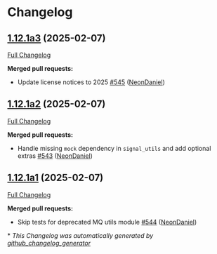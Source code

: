# Changelog

## [1.12.1a3](https://github.com/NeonGeckoCom/neon-utils/tree/1.12.1a3) (2025-02-07)

[Full Changelog](https://github.com/NeonGeckoCom/neon-utils/compare/1.12.1a2...1.12.1a3)

**Merged pull requests:**

- Update license notices to 2025 [\#545](https://github.com/NeonGeckoCom/neon-utils/pull/545) ([NeonDaniel](https://github.com/NeonDaniel))

## [1.12.1a2](https://github.com/NeonGeckoCom/neon-utils/tree/1.12.1a2) (2025-02-07)

[Full Changelog](https://github.com/NeonGeckoCom/neon-utils/compare/1.12.1a1...1.12.1a2)

**Merged pull requests:**

- Handle missing `mock` dependency in `signal_utils` and add optional extras [\#543](https://github.com/NeonGeckoCom/neon-utils/pull/543) ([NeonDaniel](https://github.com/NeonDaniel))

## [1.12.1a1](https://github.com/NeonGeckoCom/neon-utils/tree/1.12.1a1) (2025-02-07)

[Full Changelog](https://github.com/NeonGeckoCom/neon-utils/compare/1.12.0...1.12.1a1)

**Merged pull requests:**

- Skip tests for deprecated MQ utils module [\#544](https://github.com/NeonGeckoCom/neon-utils/pull/544) ([NeonDaniel](https://github.com/NeonDaniel))



\* *This Changelog was automatically generated by [github_changelog_generator](https://github.com/github-changelog-generator/github-changelog-generator)*
